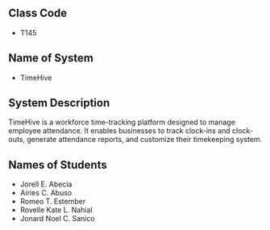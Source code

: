 ## Class Code
- T145

## Name of System
- TimeHive

## System Description
TimeHive is a workforce time-tracking platform designed to manage employee attendance. It enables businesses to track clock-ins and clock-outs, generate attendance reports, and customize their timekeeping system.

## Names of Students
- Jorell E. Abecia
- Airies C. Abuso
- Romeo T. Estember
- Rovelle Kate L. Nahial
- Jonard Noel C. Sanico

